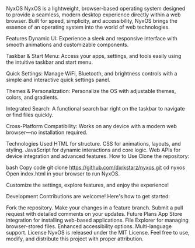 NyxOS
NyxOS is a lightweight, browser-based operating system designed to provide a seamless, modern desktop experience directly within a web browser. Built for speed, simplicity, and accessibility, NyxOS brings the essence of an operating system into the world of web technologies.

Features
Dynamic UI:
Experience a sleek and responsive interface with smooth animations and customizable components.

Taskbar & Start Menu:
Access your apps, settings, and tools easily using the intuitive taskbar and start menu.

Quick Settings:
Manage WiFi, Bluetooth, and brightness controls with a simple and interactive quick settings panel.

Themes & Personalization:
Personalize the OS with adjustable themes, colors, and gradients.

Integrated Search:
A functional search bar right on the taskbar to navigate or find files quickly.

Cross-Platform Compatibility:
Works on any device with a modern web browser—no installation required.

Technologies Used
HTML for structure.
CSS for animations, layouts, and styling.
JavaScript for dynamic interactions and core logic.
Web APIs for device integration and advanced features.
How to Use
Clone the repository:

bash
Copy code
git clone https://github.com/dxrkstarz/nyxos.git
cd nyxos
Open index.html in your browser to run NyxOS.

Customize the settings, explore features, and enjoy the experience!

Development
Contributions are welcome! Here's how to get started:

Fork the repository.
Make your changes in a feature branch.
Submit a pull request with detailed comments on your updates.
Future Plans
App Store integration for installing web-based applications.
File Explorer for managing browser-stored files.
Enhanced accessibility options.
Multi-language support.
License
NyxOS is released under the MIT License. Feel free to use, modify, and distribute this project with proper attribution.
